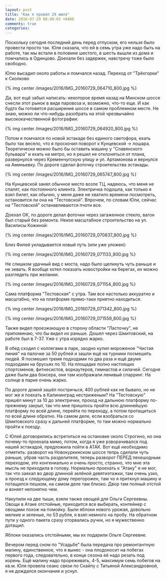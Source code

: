 ```yaml
---
layout: post
title: "Как я провёл 29 июля"
date: 2016-07-29 08:48:03 +0400
comments: true
categories: 
---
```

Поскольку сегодня последний день перед отпуском, его нельзя было провести просто так. Юля сказала, что ей в семь утра уже надо быть на работе, так мы встали в половине шестого, в шесть вышли из дома и помчались в Одинцово. Доехали без задержек, навстречу тоже было свободно.

Юлю высадил около работы и помчался назад. Переход от "Трёхгорки" к Сколково

{% img center /images/2016/IMG_20160729_064710_800.jpg %}

Да, вот ещё забыл написать: некоторое время назад на Минском шоссе снесли этот рынок в виде паровоза и, возможно, что-то еще. И как будто бы готовится расширение шоссе в самом проблемном месте. Не знаю, можно ли что-нибудь разобрать на этой чрезвычайно высококачественной фотографии:

{% img center /images/2016/IMG_20160729_064920_800.jpg %}

Потом я помчался по новой эстакаде без единого светофора, ехать было так весело, что я проскочил поворот к Кунцевской -> лошара. Теоретически можно было бы оставить машину у "Славянского бульвара" и ехать на метро, но я решил не отклоняться от плана, развернулся через Кременчугскую улицу и ул. Артамонова и вернулся на Аминьевку. По дороге сделал фоточку строительства эстакады.

{% img center /images/2016/IMG_20160729_065747_800.jpg %}

На Кунцевской занял обычное место возле ТЦ, надеюсь, что меня не спалят, как постоянного клиента. Электричка подошла, как только я взял билет, как обычно, у меня даже не хватило времени посмотреть, остановится ли она на "Тестовской". Впрочем, по словам Юли, сейчас на "Тестовской" останавливаются пчоти все.

Доехал ОК, по дороге делал фоточки через загаженное стекло, вагон был старый без ремонта. Некое масштабное строительство на ул. Василисы Кожиной:

{% img center /images/2016/IMG_20160729_070837_800.jpg %}

Близ Филей укладывается новый путь (или уже уложен):

{% img center /images/2016/IMG_20160729_071133_800.jpg %}

Не слишком удачный вид с моста, надо было щелкнуть чуть раньше и не зевать. Я вообще хотел показать новостройки на берегах, их можно разглядеть при желании.

{% img center /images/2016/IMG_20160729_071154_800.jpg %}

Сама платформа "Тестовская" с утра. Там все настолько аккуратно и масштабно, что на платформе прямо-таки приятно находиться.

{% img center /images/2016/IMG_20160729_071342_800.jpg %}

{% img center /images/2016/IMG_20160729_071559_800.jpg %}

Также видел проезжающую в сторону области "Ласточку", не припоминаю, что бы видел их раньше. Дошел через Шмитовский, на работе был в 7-37. Уже с утра изрядно жарко.

В обед сходил с коллегами в парк, заодно купил мороженое "Чистая линия" на палочке за 50 рублей и зашли ещё на турники посмешить людей. Я посмешил тремя подходами по два раза и ещё двумя подходами на брусьях по 10. На площадке полно настоящих спортсменов, фитнесистов, воркаутеров, гимнастов и силачей. Сегодня даже были два боксера, они там изображали ленивый спарринг. На солнце в парке очень жарко.

По дороге домой зашёл постричься, 400 рублей как не бывало, но не мог же я поехать в Калининград нестриженым? На "Тестовскую" пришёл минут за 10 до электрички, проход на дальнюю платформу по-прежнему закрыт, так что мне пришлось пройти всю длиннейшую платформу по всей длине, перейти по переходу, а потом протащиться по всей длине обратно. На самом деле, если взобраться со Шмитовского сразу к дальней платформе, то там можно нормально пройти к поезду.

С Юлей договорились встретиться на остановке около Строгино, но она почему-то проехала мимо, потом, когда я уже рзворачивался под нашей эстакадой, предложила пойти в АТАК. Вот ещё необходимо отметить: разворот на Новокуркинском шоссе тепрь сделали чуть раньше, убрав часть разделителя, теперь разворот ПЕРЕД пехешодным переходом, это конгениально и очень просто, странно, что мне эта мысль не приходила в голову. Нормально проехать к "Атаку" я не мог, так что заехал во двор длинной зелёной девятиэтажки, там очень узко, а проезд к следующему дому перегорожен, там чо я приткнул машину и потащился пешком, на самом деле там близко. Двор там полный отстой и воняет непонятно чем.

Накупили на две тыши, взяли также овощей для Ольги Сергеевны. Овощи в Атаке отстойные, приходится все выбирать, контейнер с овощами похож на помойку. Были яблоки нового урожая, довольно мелкие и зеленые, по 53 рубля, я взял немного на пробу. На обратном пути у одного пакета сразу оторвались ручки, но я мужественно дотащил.

Яблоки оказались отстойными, мы их подарили Ольге Сергеевне.

Вечером перед сном по "Усадьбе" была передача про ремонтантную малину, единственное, что я вынес - она плодоносит на побегах первого года, следовательно, в конце сезона её надо резать под корень. Ещё малину надо прореживать, 4-5, максимум семь побегов на кв.м. Юля провела сеанс связи по Скайпу с Татьяной Александровной, я не дождался окончания и уснул.